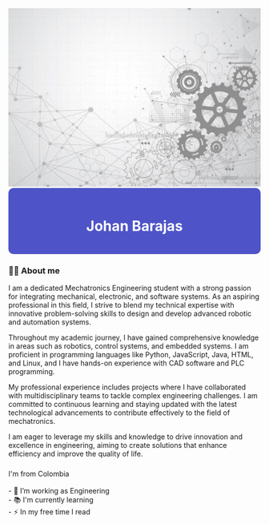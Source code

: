 <div align="center">
  <img src="imagen 1.jpg" alt="My Image" />
</div>

<div align="center" style="background: #4e54c8; padding: 20px; border-radius: 10px;">
  <h1 style="color: white;">Johan Barajas</h1>
</div>

###

<h3 align="left">👩‍💻 About me</h3>
I am a dedicated Mechatronics Engineering student with a strong passion for integrating mechanical, electronic, and software systems. As an aspiring professional in this field, I strive to blend my technical expertise with innovative problem-solving skills to design and develop advanced robotic and automation systems.

Throughout my academic journey, I have gained comprehensive knowledge in areas such as robotics, control systems, and embedded systems. I am proficient in programming languages like Python, JavaScript, Java, HTML, and Linux, and I have hands-on experience with CAD software and PLC programming.

My professional experience includes projects where I have collaborated with multidisciplinary teams to tackle complex engineering challenges. I am committed to continuous learning and staying updated with the latest technological advancements to contribute effectively to the field of mechatronics.

I am eager to leverage my skills and knowledge to drive innovation and excellence in engineering, aiming to create solutions that enhance efficiency and improve the quality of life.

###

<p align="left">I'm from Colombia <br><br>- 🔭 I’m working as Engineering <br>- 📚 I'm currently learning <br>- ⚡ In my free time I read</p>

###

